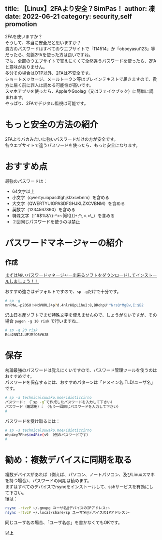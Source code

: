 title: 【Linux】2FAより安全？SimPas！
author: 凜
date: 2022-06-21
category: security,self promotion
----
2FAを使いますか？\
そうして、本当に安全だと思いますか？\
貴方のパスワードはすべてのウエブサイトで「114514」か「oboeyasui123」等だったら、勿論2FAを使った方は良いですね。\
でも、全部のウエブサイトで覚えにくくて全然違うパスワードを使ったら、2FAと意味がありません。\
多分その場合はOTP以外、2FAは不安全です。\
ショートメッセージ、メールトークン等はプレインテキストで届きますので、貴方に届く前に罪人は読める可能性が高いです。\
スマホアプリを使ったら、AppleやGoolag（又はフェイクブック）に簡単に読まれます。\
やっぱり、2FAでデジタル監視は可能です。

# もっと安全の方法の紹介

2FAよりバカみたいに強いパスワードだけの方が安全です。\
各ウエブサイトで違うパスワードを使ったら、もっと安全になります。

# おすすめ点

最強のパスワードは：
* 64文字以上
* 小文字（qwertyuiopasdfghjklzxcvbnm）を含める
* 大文字（QWERTYUIOPASDFGHJKLZXCVBNM）を含める
* 英数字（1234567890）を含める
* 特殊文字（!"#$%&'()-^=~|@{[}]+;*:,<.>\\_）を含める
* ２回同じパスワードを使うのは禁止

# パスワードマネージャーの紹介
## 作成
[まずは強いパスワードマネージャー出来るソフトをダウンロードしてインストールしましょう！！](https://076.moe/repo/bin/sp)

おすすめ強さはデフォルトですので、`sp -g`だけで十分です。

```sh
# sp -g
mnRMw,-p2OSU!>NdV8RLJ4p?d.4nlrHBpL1hu2:8,BRohpU'^NrsQ*MgEw,I:$B2
```

沢山日本産ソフトでまだ特殊文字を使えませんので、しょうがないですが、その場合 `pwgen -g 10 risk` で行いますね…

```sh
# sp -g 20 risk
Eca2NNIJLUPJMfO5V6J8
```

# 保存
勿論最強のパスワードは覚えにくいですので、パスワード管理ツールを使うのはおすすめです。\
パスワードを保存するには、おすすめパターンは「ドメイン名.TLD/ユーザ名」です。

```sh
# sp -a technicalsuwako.moe/idioticcirno
パスワード: （`sp -g`で作成したパスワードを入力して下さい）
パスワード（確認用）: （もう一回同じパスワードを入力して下さい）
#
```

パスワードを受け取るには：
```sh
# sp -s technicalsuwako.moe/idioticcirno
ohp4ey7Phe$in4Rie(s9 （例のパスワードです）
#
```

# 勧め：複数デバイスに同期を取る
複数デバイスがあれば（例えば、パソコン、ノートパソコン、及びLinuxスマホを持つ場合）、パスワードの同期は勧めます。\
まずはすべてのデバイスでrsyncをインストールして、sshサービスを有効にして下さい。\
後は：

```sh
rsync -rtvzP ~/.gnupg ユーザ名@デバイスのIPアドレス:~
rsync -rtvzP ~/.local/share/sp ユーザ名@デバイスのIPアドレス:~
```

同じユーザ名の場合、「ユーザ名@」を書かなくてもOKです。

以上
